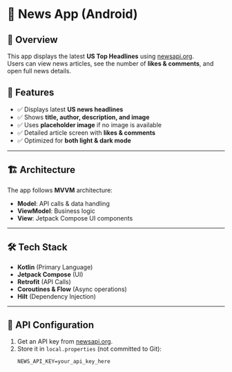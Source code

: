 # 📰 News App (Android)

## 🚀 Overview
This app displays the latest **US Top Headlines** using [newsapi.org](https://newsapi.org).  
Users can view news articles, see the number of **likes & comments**, and open full news details.

## 📌 Features
- ✅ Displays latest **US news headlines**
- ✅ Shows **title, author, description, and image**
- ✅ Uses **placeholder image** if no image is available
- ✅ Detailed article screen with **likes & comments**
- ✅ Optimized for **both light & dark mode**

---

## 🏗️ Architecture
The app follows **MVVM** architecture:
- **Model**: API calls & data handling
- **ViewModel**: Business logic
- **View**: Jetpack Compose UI components

---

## 🛠️ Tech Stack
- **Kotlin** (Primary Language)
- **Jetpack Compose** (UI)
- **Retrofit** (API Calls)
- **Coroutines & Flow** (Async operations)
- **Hilt** (Dependency Injection)

---

## 🔑 API Configuration
1. Get an API key from [newsapi.org](https://newsapi.org).
2. Store it in `local.properties` (not committed to Git):
   ```properties
   NEWS_API_KEY=your_api_key_here
